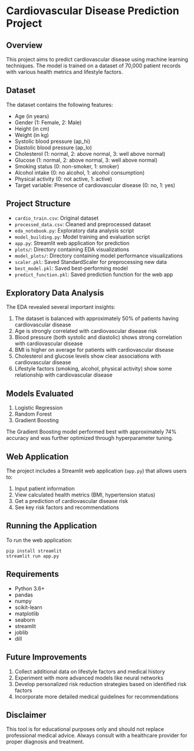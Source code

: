 # Cardiovascular Disease Prediction Project

## Overview
This project aims to predict cardiovascular disease using machine learning techniques. The model is trained on a dataset of 70,000 patient records with various health metrics and lifestyle factors.

## Dataset
The dataset contains the following features:
- Age (in years)
- Gender (1: Female, 2: Male)
- Height (in cm)
- Weight (in kg)
- Systolic blood pressure (ap_hi)
- Diastolic blood pressure (ap_lo)
- Cholesterol (1: normal, 2: above normal, 3: well above normal)
- Glucose (1: normal, 2: above normal, 3: well above normal)
- Smoking status (0: non-smoker, 1: smoker)
- Alcohol intake (0: no alcohol, 1: alcohol consumption)
- Physical activity (0: not active, 1: active)
- Target variable: Presence of cardiovascular disease (0: no, 1: yes)

## Project Structure
- `cardio_train.csv`: Original dataset
- `processed_data.csv`: Cleaned and preprocessed dataset
- `eda_notebook.py`: Exploratory data analysis script
- `model_building.py`: Model training and evaluation script
- `app.py`: Streamlit web application for prediction
- `plots/`: Directory containing EDA visualizations
- `model_plots/`: Directory containing model performance visualizations
- `scaler.pkl`: Saved StandardScaler for preprocessing new data
- `best_model.pkl`: Saved best-performing model
- `predict_function.pkl`: Saved prediction function for the web app

## Exploratory Data Analysis
The EDA revealed several important insights:
1. The dataset is balanced with approximately 50% of patients having cardiovascular disease
2. Age is strongly correlated with cardiovascular disease risk
3. Blood pressure (both systolic and diastolic) shows strong correlation with cardiovascular disease
4. BMI is higher on average for patients with cardiovascular disease
5. Cholesterol and glucose levels show clear associations with cardiovascular disease
6. Lifestyle factors (smoking, alcohol, physical activity) show some relationship with cardiovascular disease

## Models Evaluated
1. Logistic Regression
2. Random Forest
3. Gradient Boosting

The Gradient Boosting model performed best with approximately 74% accuracy and was further optimized through hyperparameter tuning.

## Web Application
The project includes a Streamlit web application (`app.py`) that allows users to:
1. Input patient information
2. View calculated health metrics (BMI, hypertension status)
3. Get a prediction of cardiovascular disease risk
4. See key risk factors and recommendations

## Running the Application
To run the web application:
```
pip install streamlit
streamlit run app.py
```

## Requirements
- Python 3.6+
- pandas
- numpy
- scikit-learn
- matplotlib
- seaborn
- streamlit
- joblib
- dill

## Future Improvements
1. Collect additional data on lifestyle factors and medical history
2. Experiment with more advanced models like neural networks
3. Develop personalized risk reduction strategies based on identified risk factors
4. Incorporate more detailed medical guidelines for recommendations

## Disclaimer
This tool is for educational purposes only and should not replace professional medical advice. Always consult with a healthcare provider for proper diagnosis and treatment.
